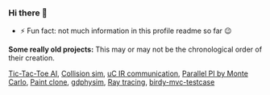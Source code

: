 ### Hi there 👋

- ⚡ Fun fact: not much information in this profile readme so far :wink: 

**Some really old projects:** This may or may not be the chronological order of their creation.

[Tic-Tac-Toe AI](https://github.com/s4b7r/legacy-tictactoe-ki), [Collision sim](https://github.com/s4b7r/legacy-ball-collision), [uC IR communication](https://github.com/s4b7r/AT-IR-comm), [Parallel PI by Monte Carlo](https://github.com/s4b7r/PI_MonteCarlo), [Paint clone](https://github.com/s4b7r/Slaint), [gdphysim](https://github.com/s4b7r/gdphysim), [Ray tracing](https://github.com/s4b7r/gdray), [birdy-mvc-testcase](https://github.com/s4b7r/birdy-mvc-testcase)

<!--
**s4b7r/s4b7r** is a ✨ _special_ ✨ repository because its `README.md` (this file) appears on your GitHub profile.

Here are some ideas to get you started:

- 🔭 I’m currently working on ...
- 🌱 I’m currently learning ...
- 👯 I’m looking to collaborate on ...
- 🤔 I’m looking for help with ...
- 💬 Ask me about ...
- 📫 How to reach me: ...
- 😄 Pronouns: ...
- ⚡ Fun fact: ...
-->
